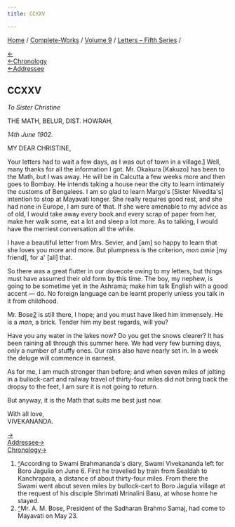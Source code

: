 ```yaml
---
title: CCXXV

---
```

<div>

[Home](../../../index.htm) / [Complete-Works](../../complete_works.htm)
/ [Volume 9](../volume_9_contents.htm) / [Letters – Fifth
Series](letters_fifth_series_contents.htm) /

[←](224_christine.htm)  
[←Chronology](../../volume_5/epistles_first_series/123_dhira_mata.htm)  
[←Addressee](224_christine.htm)

## CCXXV

*To Sister Christine*

THE MATH, BELUR, DIST. HOWRAH,

*14th June 1902*.

MY DEAR CHRISTINE,

Your letters had to wait a few days, as I was out of town in a
village.[1](#fn1) Well, many thanks for all the information I got. Mr.
Okakura \[Kakuzo\] has been to the Math, but I was away. He will be in
Calcutta a few weeks more and then goes to Bombay. He intends taking a
house near the city to learn intimately the customs of Bengalees. I am
so glad to learn Margo's \[Sister Nivedita's\] intention to stop at
Mayavati longer. She really requires good rest, and she had none in
Europe, I am sure of that. If she were amenable to my advice as of old,
I would take away every book and every scrap of paper from her, make her
walk some, eat a lot and sleep a lot more. As to talking, I would have
the merriest conversation all the while.

I have a beautiful letter from Mrs. Sevier, and \[am\] so happy to learn
that she loves you more and more. But plumpness is the criterion, *mon
amie* \[my friend\], for a' \[all\] that.

So there was a great flutter in our dovecote owing to my letters, but
things must have assumed their old form by this time. The boy, my
nephew, is going to be sometime yet in the Ashrama; make him talk
English with a good accent — do. No foreign language can be learnt
properly unless you talk in it from childhood.

Mr. Bose[2](#fn2) is still there, I hope; and you must have liked him
immensely. He is a *man*, a brick. Tender him my best regards, will you?

Have you any water in the lakes now? Do you get the snows clearer? It
has been raining all through this summer here. We had very few burning
days, only a number of stuffy ones. Our rains also have nearly set in.
In a week the deluge will commence in earnest.

As for me, I am much stronger than before; and when seven miles of
jolting in a bullock-cart and railway travel of thirty-four miles did
not bring back the dropsy to the feet, I am sure it is not going to
return.

But anyway, it is the Math that suits me best just now.

With all love,  
VIVEKANANDA.

[→](226_christine.htm)  
[Addressee→](226_christine.htm)  
[Chronology→](226_christine.htm)

</div>

1.  [^](#fn1_1)According to Swami Brahmananda's diary, Swami Vivekananda
    left for Boro Jagulia on June 6. First he travelled by train from
    Sealdah to Kanchrapara, a distance of about thirty-four miles. From
    there the Swami went about seven miles by bullock-cart to Boro
    Jagulia village at the request of his disciple Shrimati Mrinalini
    Basu, at whose home he stayed.
2.  [^](#fn2_1)Mr. A. M. Bose, President of the Sadharan Brahmo Samaj,
    had come to Mayavati on May 23.

